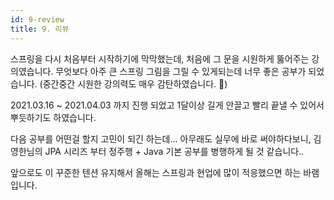 ```yaml
---
id: 9-review
title: 9. 리뷰
---
```


스프링을 다시 처음부터 시작하기에 막막했는데, 처음에 그 문을 시원하게 뚫어주는 강의였습니다.
무엇보다 아주 큰 스프링 그림을 그릴 수 있게되는데 너무 좋은 공부가 되었습니다. (중간중간
시원한 강의력도 매우 감탄하였습니다. 🤭)

2021.03.16 ~ 2021.04.03 까지 진행 되었고 1달이상 길게 안끌고 빨리 끝낼 수 있어서
뿌듯하기도 하였습니다.

다음 공부를 어떤걸 할지 고민이 되긴 하는데... 아무래도 실무에 바로 써야하다보니, 김영한님의
JPA 시리즈 부터 정주행 + Java 기본 공부를 병행하게 될 것 같습니다..

앞으로도 이 꾸준한 텐션 유지해서 올해는 스프링과 현업에 많이 적응했으면 하는 바램입니다.

